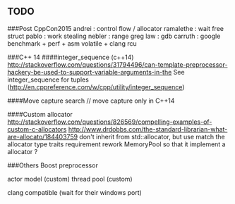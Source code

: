 ## TODO
###Post CppCon2015
andrei : control flow / allocator
ramalethe : wait free struct
pablo : work stealing
nebler : range
greg law : gdb
carruth : google benchmark + perf + asm volatile + clang
rcu


###C++ 14
####integer_sequence (c++14)
http://stackoverflow.com/questions/31794496/can-template-preprocessor-hackery-be-used-to-support-variable-arguments-in-the
See integer_sequence for tuples (http://en.cppreference.com/w/cpp/utility/integer_sequence)

####Move capture
search // move capture  only in C++14

####Custom allocator
http://stackoverflow.com/questions/826569/compelling-examples-of-custom-c-allocators
http://www.drdobbs.com/the-standard-librarian-what-are-allocato/184403759
don't inherit from std::allocator<T>, but use match the allocator type traits requirement
rework MemoryPool so that it implement a allocator ?


###Others
Boost preprocessor

actor model (custom)
thread pool (custom)

clang compatible (wait for their windows port)
